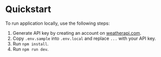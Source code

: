# Quickstart

To run application locally, use the following steps:
1. Generate API key by creating an account on [weatherapi.com](https://weatherapi.com).
2. Copy `.env.sample` into `.env.local` and replace `...` with your API key.
3. Run `npm install`.
4. Run `npm run dev`.